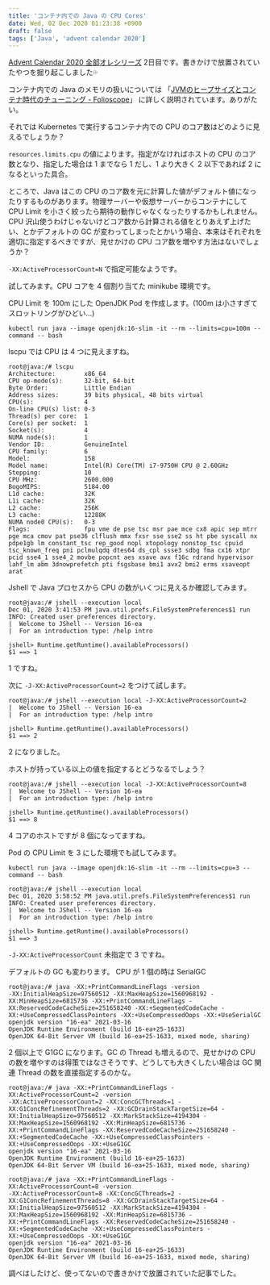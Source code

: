 ```yaml
---
title: 'コンテナ内での Java の CPU Cores'
date: Wed, 02 Dec 2020 01:23:38 +0900
draft: false
tags: ['Java', 'advent calendar 2020']
---
```


[Advent Calendar 2020 全部オレシリーズ](https://qiita.com/advent-calendar/2020/yteraoka) 2日目です。書きかけで放置されていたやつを掘り起こしました💦

コンテナ内での Java のメモリの扱いについては 「[JVMのヒープサイズとコンテナ時代のチューニング - Folioscope](https://i-beam.org/2019/08/15/jvm-heap-sizing/)」 に詳しく説明されています。ありがたい。

それでは Kubernetes で実行するコンテナ内での CPU のコア数はどのように見えるでしょうか？

`resources.limits.cpu` の値によります。指定がなければホストの CPU のコア数となり、指定した場合は 1 までなら 1 だし、1 より大きく 2 以下であれば 2 になるといった具合。

ところで、Java はこの CPU のコア数を元に計算した値がデフォルト値になったりするものがあります。物理サーバーや仮想サーバーからコンテナにして CPU Limit を小さく絞ったら期待の動作じゃなくなったりするかもしれません。CPU 沢山使うわけじゃないけどコア数から計算される値をとりあえず上げたい、とかデフォルトの GC が変わってしまったとかいう場合、本来はそれぞれを適切に指定するべきですが、見せかけの CPU コア数を増やす方法はないでしょうか？

`-XX:ActiveProcessorCount=N` で指定可能なようです。

試してみます。CPU コアを 4 個割り当てた minikube 環境です。

CPU Limit を 100m にした OpenJDK Pod を作成します。(100m は小さすぎてスロットリングがひどい...)

```
kubectl run java --image openjdk:16-slim -it --rm --limits=cpu=100m --command -- bash
```

lscpu では CPU は 4 つに見えますね。

```
root@java:/# lscpu
Architecture:        x86_64
CPU op-mode(s):      32-bit, 64-bit
Byte Order:          Little Endian
Address sizes:       39 bits physical, 48 bits virtual
CPU(s):              4
On-line CPU(s) list: 0-3
Thread(s) per core:  1
Core(s) per socket:  1
Socket(s):           4
NUMA node(s):        1
Vendor ID:           GenuineIntel
CPU family:          6
Model:               158
Model name:          Intel(R) Core(TM) i7-9750H CPU @ 2.60GHz
Stepping:            10
CPU MHz:             2600.000
BogoMIPS:            5184.00
L1d cache:           32K
L1i cache:           32K
L2 cache:            256K
L3 cache:            12288K
NUMA node0 CPU(s):   0-3
Flags:               fpu vme de pse tsc msr pae mce cx8 apic sep mtrr pge mca cmov pat pse36 clflush mmx fxsr sse sse2 ss ht pbe syscall nx pdpe1gb lm constant_tsc rep_good nopl xtopology nonstop_tsc cpuid tsc_known_freq pni pclmulqdq dtes64 ds_cpl ssse3 sdbg fma cx16 xtpr pcid sse4_1 sse4_2 movbe popcnt aes xsave avx f16c rdrand hypervisor lahf_lm abm 3dnowprefetch pti fsgsbase bmi1 avx2 bmi2 erms xsaveopt arat
```

Jshell で Java プロセスから CPU の数がいくつに見えるか確認してみます。

```
root@java:/# jshell --execution local
Dec 01, 2020 3:41:53 PM java.util.prefs.FileSystemPreferences$1 run
INFO: Created user preferences directory.
|  Welcome to JShell -- Version 16-ea
|  For an introduction type: /help intro

jshell> Runtime.getRuntime().availableProcessors()
$1 ==> 1
```

1 ですね。

次に `-J-XX:ActiveProcessorCount=2` をつけて試します。

```
root@java:/# jshell --execution local -J-XX:ActiveProcessorCount=2
|  Welcome to JShell -- Version 16-ea
|  For an introduction type: /help intro

jshell> Runtime.getRuntime().availableProcessors()
$1 ==> 2
```

2 になりました。

ホストが持っている以上の値を指定するとどうなるでしょう？

```
root@java:/# jshell --execution local -J-XX:ActiveProcessorCount=8
|  Welcome to JShell -- Version 16-ea
|  For an introduction type: /help intro

jshell> Runtime.getRuntime().availableProcessors()
$1 ==> 8
```

4 コアのホストですが 8 個になってますね。

Pod の CPU Limit を 3 にした環境でも試してみます。

```
kubectl run java --image openjdk:16-slim -it --rm --limits=cpu=3 --command -- bash
```

```
root@java:/# jshell --execution local
Dec 01, 2020 3:58:52 PM java.util.prefs.FileSystemPreferences$1 run
INFO: Created user preferences directory.
|  Welcome to JShell -- Version 16-ea
|  For an introduction type: /help intro

jshell> Runtime.getRuntime().availableProcessors()
$1 ==> 3
```

`-J-XX:ActiveProcessorCount` 未指定で 3 ですね。

デフォルトの GC も変わります。 CPU が 1 個の時は SerialGC

```
root@java:/# java -XX:+PrintCommandLineFlags -version
-XX:InitialHeapSize=97560512 -XX:MaxHeapSize=1560968192 -XX:MinHeapSize=6815736 -XX:+PrintCommandLineFlags -XX:ReservedCodeCacheSize=251658240 -XX:+SegmentedCodeCache -XX:+UseCompressedClassPointers -XX:+UseCompressedOops -XX:+UseSerialGC 
openjdk version "16-ea" 2021-03-16
OpenJDK Runtime Environment (build 16-ea+25-1633)
OpenJDK 64-Bit Server VM (build 16-ea+25-1633, mixed mode, sharing)
```

2 個以上で G1GC になります。GC の Thread も増えるので、見せかけの CPU の数を増やすのは得策ではなさそうです、どうしても大きくしたい場合は GC 関連 Thread の数を直接指定するのかな。

```
root@java:/# java -XX:+PrintCommandLineFlags -XX:ActiveProcessorCount=2 -version
-XX:ActiveProcessorCount=2 -XX:ConcGCThreads=1 -XX:G1ConcRefinementThreads=2 -XX:GCDrainStackTargetSize=64 -XX:InitialHeapSize=97560512 -XX:MarkStackSize=4194304 -XX:MaxHeapSize=1560968192 -XX:MinHeapSize=6815736 -XX:+PrintCommandLineFlags -XX:ReservedCodeCacheSize=251658240 -XX:+SegmentedCodeCache -XX:+UseCompressedClassPointers -XX:+UseCompressedOops -XX:+UseG1GC 
openjdk version "16-ea" 2021-03-16
OpenJDK Runtime Environment (build 16-ea+25-1633)
OpenJDK 64-Bit Server VM (build 16-ea+25-1633, mixed mode, sharing)
```

```
root@java:/# java -XX:+PrintCommandLineFlags -XX:ActiveProcessorCount=8 -version
-XX:ActiveProcessorCount=8 -XX:ConcGCThreads=2 -XX:G1ConcRefinementThreads=8 -XX:GCDrainStackTargetSize=64 -XX:InitialHeapSize=97560512 -XX:MarkStackSize=4194304 -XX:MaxHeapSize=1560968192 -XX:MinHeapSize=6815736 -XX:+PrintCommandLineFlags -XX:ReservedCodeCacheSize=251658240 -XX:+SegmentedCodeCache -XX:+UseCompressedClassPointers -XX:+UseCompressedOops -XX:+UseG1GC 
openjdk version "16-ea" 2021-03-16
OpenJDK Runtime Environment (build 16-ea+25-1633)
OpenJDK 64-Bit Server VM (build 16-ea+25-1633, mixed mode, sharing)
```

調べはしたけど、使ってないので書きかけで放置されていた記事でした。
